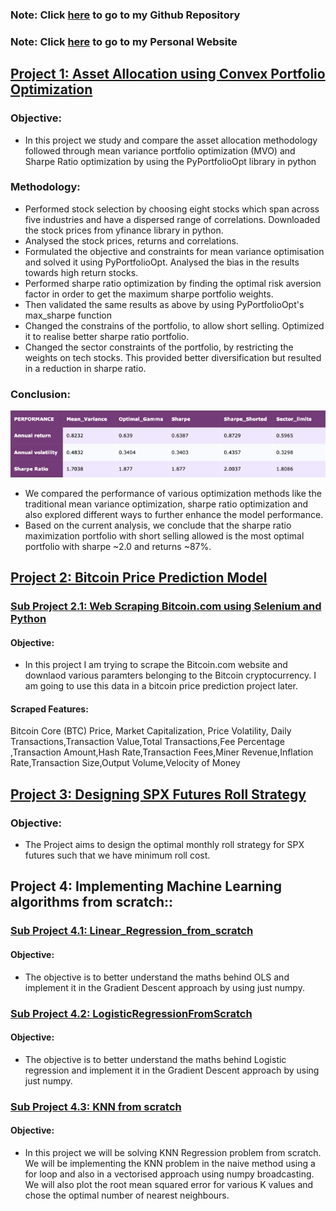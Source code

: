 ### Note: Click [here](https://github.com/Shreyav29) to go to my Github Repository
### Note: Click [here](https://sites.google.com/berkeley.edu/shreya-vontela/home) to go to my Personal Website


## [Project 1: Asset Allocation using Convex Portfolio Optimization](https://github.com/Shreyav29/Portfolio_Optimization)
### Objective: 
- In this project we study and compare the asset allocation methodology followed through mean variance portfolio optimization (MVO) and Sharpe Ratio optimization by using the PyPortfolioOpt library in python 

### Methodology: 
- Performed stock selection by choosing eight stocks which span across five industries and have a dispersed range of correlations. Downloaded the stock prices from yfinance library in python. 
- Analysed the stock prices, returns and correlations. 
- Formulated the objective and constraints for mean variance optimisation and solved it using PyPortfolioOpt. Analysed the bias in the results towards high return stocks. 
- Performed sharpe ratio optimization by finding the optimal risk aversion factor in order to get the maximum sharpe portfolio weights. 
- Then validated the same results as above by using PyPortfolioOpt's max_sharpe function 
- Changed the constrains of the portfolio, to allow short selling. Optimized it to realise better sharpe ratio portfolio. 
- Changed the sector constraints of the portfolio, by restricting the weights on tech stocks. This provided better diversification but resulted in a reduction in sharpe ratio. 

### Conclusion: 

![](/Image/port_stats.png)

- We compared the performance of various optimization methods like the traditional mean variance optimization, sharpe ratio optimization and also explored different ways to further enhance the model performance.
- Based on the current analysis, we conclude that the sharpe ratio maximization portfolio with short selling allowed is the most optimal portfolio with sharpe ~2.0 and returns ~87%.

## [Project 2: Bitcoin Price Prediction Model](https://github.com/Shreyav29/Bitcoin_Price_Prediction)
### [Sub Project 2.1: Web Scraping Bitcoin.com using Selenium and Python](https://github.com/Shreyav29/WebScrapingBitcoin.com)

#### Objective:
- In this project I am trying to scrape the Bitcoin.com website and downlaod various paramters belonging to the Bitcoin cryptocurrency. I am going to use this data in a bitcoin price prediction project later. 

#### Scraped Features: 
Bitcoin Core (BTC) Price, Market Capitalization, Price Volatility, Daily Transactions,Transaction Value,Total Transactions,Fee Percentage ,Transaction Amount,Hash Rate,Transaction Fees,Miner Revenue,Inflation Rate,Transaction Size,Output Volume,Velocity of Money

## [Project 3: Designing SPX Futures Roll Strategy](https://github.com/Shreyav29/SPX_Futures_Roll_Strategy)
### Objective: 
- The Project aims to design the optimal monthly roll strategy for SPX futures such that we have minimum roll cost.

## Project 4: Implementing Machine Learning algorithms from scratch:: 
### [Sub Project 4.1: Linear_Regression_from_scratch](https://github.com/Shreyav29/Linear_Regression_from_scratch)
#### Objective: 
- The objective is to better understand the maths behind OLS and implement it in the Gradient Descent approach by using just numpy.
### [Sub Project 4.2: LogisticRegressionFromScratch](https://github.com/Shreyav29/LogisticRegressionFromScratch)
#### Objective: 
- The objective is to better understand the maths behind Logistic regression and implement it in the Gradient Descent approach by using just numpy.
### [Sub Project 4.3: KNN from scratch](https://github.com/Shreyav29/KNNRegression)
#### Objective: 
- In this project we will be solving KNN Regression problem from scratch. We will be implementing the KNN problem in the naive method using a for loop and also in a vectorised approach using numpy broadcasting. We will also plot the root mean squared error for various K values and chose the optimal number of nearest neighbours.

